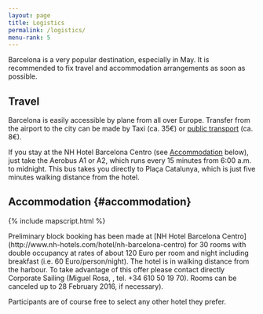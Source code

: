 ```yaml
---
layout: page
title: Logistics
permalink: /logistics/
menu-rank: 5
---
```


Barcelona is a very popular destination, especially in May. It is recommended to
fix travel and accommodation arrangements as soon as possible.

## Travel

Barcelona is easily accessible by plane from all over Europe. Transfer from the
airport to the city can be made by Taxi (ca. 35€) or [public
transport](http://www.tmb.cat/en/acces-aeroport) (ca. 8€).

If you stay at the NH Hotel Barcelona Centro (see
[Accommodation](#accommodation) below), just take the Aerobus A1 or A2, which
runs every 15 minutes from 6:00 a.m. to midnight. This bus takes you directly to
Plaça Catalunya, which is just five minutes walking distance from the hotel.

## Accommodation {#accommodation}

{% include mapscript.html %}

<div class="map" data-address="Duc 15, Barcelona, Spain"></div>
Preliminary block booking has been made at [NH Hotel Barcelona
Centro](http://www.nh-hotels.com/hotel/nh-barcelona-centro) for 30 rooms with
double occupancy at rates of about 120 Euro per room and night including
breakfast (i.e. 60 Euro/person/night). The hotel is in walking distance from the
harbour. To take advantage of this offer please contact directly Corporate
Sailing (Miguel Rosa, <miguel.rosa@corporate-sailing.es>, tel. +34 610 50 19
70). Rooms can be canceled up to 28 February 2016, if necessary).

Participants are of course free to select any other hotel they prefer.
